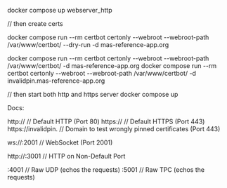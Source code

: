 docker compose up webserver_http

// then create certs

docker compose run --rm  certbot certonly --webroot --webroot-path /var/www/certbot/ --dry-run -d  mas-reference-app.org

docker compose run --rm  certbot certonly --webroot --webroot-path /var/www/certbot/ -d  mas-reference-app.org
docker compose run --rm  certbot certonly --webroot --webroot-path /var/www/certbot/ -d  invalidpin.mas-reference-app.org



// then start both http and https server
docker compose up



Docs:

http://<testDomain>                 // Default HTTP (Port 80)
https://<testDomain>                // Default HTTPS (Port 443)
https://invalidpin.<testDomain>     // Domain to test wrongly pinned certificates (Port 443)

ws://<testDomain>:2001              // WebSocket (Port 2001)

http://<testDomain>:3001            // HTTP on Non-Default Port

<testDomain>:4001                   // Raw UDP (echos the requests)
<testDomain>:5001                   // Raw TPC (echos the requests)


